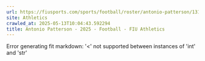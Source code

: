```yaml
---
url: https://fiusports.com/sports/football/roster/antonio-patterson/13124
site: Athletics
crawled_at: 2025-05-13T10:04:43.592294
title: Antonio Patterson - 2025 - Football - FIU Athletics
---
```


Error generating fit markdown: '<' not supported between instances of 'int' and 'str'